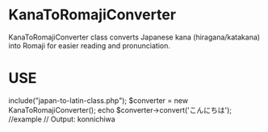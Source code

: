 # KanaToRomajiConverter
KanaToRomajiConverter class converts Japanese kana (hiragana/katakana) into Romaji for easier reading and pronunciation.
# USE
include("japan-to-latin-class.php");
$converter = new KanaToRomajiConverter();
echo $converter->convert('こんにちは'); //example // Output: konnichiwa
